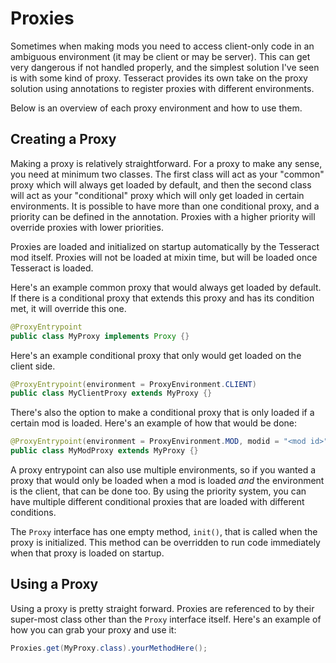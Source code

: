 # Proxies

Sometimes when making mods you need to access client-only code in an ambiguous environment (it may be client or may be
server). This can get very dangerous if not handled properly, and the simplest solution I've seen is with some kind of
proxy. Tesseract provides its own take on the proxy solution using annotations to register proxies with different
environments.

Below is an overview of each proxy environment and how to use them.

## Creating a Proxy

Making a proxy is relatively straightforward. For a proxy to make any sense, you need at minimum two classes. The first
class will act as your "common" proxy which will always get loaded by default, and then the second class will act as
your "conditional" proxy which will only get loaded in certain environments. It is possible to have more than one
conditional proxy, and a priority can be defined in the annotation. Proxies with a higher priority will override proxies
with lower priorities.

Proxies are loaded and initialized on startup automatically by the Tesseract mod itself. Proxies will not be loaded
at mixin time, but will be loaded once Tesseract is loaded.

Here's an example common proxy that would always get loaded by default. If there is a conditional proxy that extends
this proxy and has its condition met, it will override this one.

```java
@ProxyEntrypoint
public class MyProxy implements Proxy {}
```

Here's an example conditional proxy that only would get loaded on the client side.

```java
@ProxyEntrypoint(environment = ProxyEnvironment.CLIENT)
public class MyClientProxy extends MyProxy {}
```

There's also the option to make a conditional proxy that is only loaded if a certain mod is loaded. Here's an example of
how that would be done:

```java
@ProxyEntrypoint(environment = ProxyEnvironment.MOD, modid = "<mod id>")
public class MyModProxy extends MyProxy {}
```

A proxy entrypoint can also use multiple environments, so if you wanted a proxy that would only be loaded when a mod is
loaded *and* the environment is the client, that can be done too. By using the priority system, you can have multiple
different conditional proxies that are loaded with different conditions.

The `Proxy` interface has one empty method, `init()`, that is called when the proxy is initialized. This method can be
overridden to run code immediately when that proxy is loaded on startup.

## Using a Proxy

Using a proxy is pretty straight forward. Proxies are referenced to by their super-most class other than the `Proxy`
interface itself. Here's an example of how you can grab your proxy and use it:

```java
Proxies.get(MyProxy.class).yourMethodHere();
```